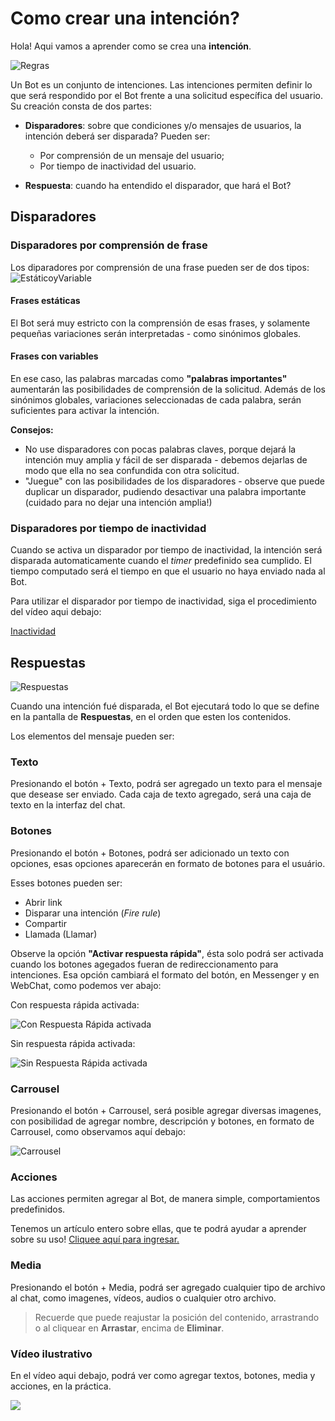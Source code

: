 # Como crear una intención?

Hola! Aqui vamos a aprender como se crea una **intención**.

![Regras](https://github.com/botmakeradmin/botmakeradmin.github.io/blob/master/docs/es/imagenes/Captura%20de%20Tela%202018-08-13%20a%CC%80s%2017.08.16.png)

Un Bot es un conjunto de intenciones. Las intenciones permiten definir lo que será respondido por el Bot frente a una solicitud específica del usuario. Su creación consta de dos partes:

- **Disparadores**: sobre que condiciones y/o mensajes de usuarios, la intención deberá ser disparada? Pueden ser:

	- Por comprensión de un mensaje del usuario;
	- Por tiempo de inactividad del usuario.

- **Respuesta**: cuando ha entendido el disparador, que hará el Bot?

## Disparadores

### Disparadores por comprensión de frase

Los diparadores por comprensión de una frase pueden ser de dos tipos:
![EstáticoyVariable](https://github.com/botmakeradmin/botmakeradmin.github.io/blob/master/docs/es/imagenes/Captura%20de%20Tela%202018-08-13%20a%CC%80s%2016.51.00.png)

#### Frases estáticas

El Bot será muy estricto con la comprensión de esas frases, y solamente pequeñas variaciones serán interpretadas - como sinónimos globales.

#### Frases con variables

En ese caso, las palabras marcadas como **"palabras importantes"** aumentarán las posibilidades de comprensión de la solicitud. Además de los sinónimos globales, variaciones seleccionadas de cada palabra, serán suficientes para activar la intención.


**Consejos:**

- No use disparadores con pocas palabras claves, porque dejará la intención muy amplia y fácil de ser disparada - debemos dejarlas de modo que ella no sea confundida con otra solicitud.
- "Juegue" con las posibilidades de los disparadores - observe que puede duplicar un disparador, pudiendo desactivar una palabra importante (cuidado para no dejar una intención amplia!)

### Disparadores por tiempo de inactividad

Cuando se activa un disparador por tiempo de inactividad, la intención será disparada automaticamente cuando el *timer* predefinido sea cumplido. El tiempo computado será el tiempo en que el usuario no haya enviado nada al Bot.

Para utilizar el disparador por tiempo de inactividad, siga el procedimiento del vídeo aqui debajo:

[Inactividad](https://github.com/botmakeradmin/botmakeradmin.github.io/blob/master/docs/es/imagenes/Captura%20de%20Tela%202018-08-13%20a%CC%80s%2016.53.11.png)


## Respuestas

![Respuestas](https://github.com/botmakeradmin/botmakeradmin.github.io/blob/master/docs/es/imagenes/Captura%20de%20Tela%202018-08-13%20a%CC%80s%2016.52.35.png)

Cuando una intención fué disparada, el Bot ejecutará todo lo que se define en la pantalla de **Respuestas**, en el orden que esten los contenidos.

Los elementos del mensaje pueden ser:

### Texto
Presionando el botón + Texto, podrá ser agregado un texto para el mensaje que desease ser enviado. Cada caja de texto agregado, será una caja de texto en la interfaz del chat.

###  Botones
Presionando el botón + Botones, podrá ser adicionado un texto con opciones, esas opciones aparecerán en formato de botones para el usuário.

Esses botones pueden ser:

- Abrir link
- Disparar una intención (*Fire rule*)
- Compartir
- Llamada (Llamar)

Observe la opción **"Activar respuesta rápida"**, ésta solo podrá ser activada cuando los botones agegados fueran de redireccionamento para intenciones. Esa opción cambiará el formato del botón, en Messenger y en WebChat, como podemos ver abajo:

Con respuesta rápida activada:

![Con Respuesta Rápida activada](https://botmakeradmin.github.io/docs/pt/imagens/ComRespostaRapida.jpg)

Sin respuesta rápida activada:

![Sin Respuesta Rápida activada](https://botmakeradmin.github.io/docs/pt/imagens/SemRespostaRapida.jpg)

### Carrousel
Presionando el botón + Carrousel, será posible agregar diversas imagenes, con posibilidad de agregar nombre, descripción y botones, en formato de Carrousel, como observamos aquí debajo:

![Carrousel](https://github.com/botmakeradmin/botmakeradmin.github.io/blob/master/docs/es/imagenes/Captura%20de%20Tela%202018-08-13%20a%CC%80s%2017.04.54.png)

### Acciones
Las acciones permiten agregar al Bot, de manera simple, comportamientos predefinidos.

Tenemos un artículo entero sobre ellas, que te podrá ayudar a aprender sobre su uso! 
[Cliquee aquí para ingresar.](https://botmakeradmin.github.io/docs/pt/A%C3%A7%C3%B5es%20e%20Vari%C3%A1veis.md)

### Media
Presionando el botón + Media, podrá ser agregado cualquier tipo de archivo al chat, como imagenes, vídeos, audios o cualquier otro archivo. 

> Recuerde que puede reajustar la posición del contenido, arrastrando o al cliquear en **Arrastar**, encima de **Eliminar**.


### Vídeo ilustrativo

En el vídeo aqui debajo, podrá ver como agregar textos, botones, media y acciones, en la práctica.

[![](http://img.youtube.com/vi/bzvXxP1gDtA/0.jpg)](http://www.youtube.com/watch?v=bzvXxP1gDtA "")


<!--stackedit_data:
eyJoaXN0b3J5IjpbMTU2MjgzNjYyMiwxMzM2ODMwNDE3LC0yMT
Q0NTMwMzg1LDE1NDU1MjU3MzQsMTU5NTg5NzEwNiwxNDQ3NTQ2
MDkyLDEyODMzMjk0NTVdfQ==
-->
<!--stackedit_data:
eyJoaXN0b3J5IjpbNTkyNzU5NTAxXX0=
-->
<!--stackedit_data:
eyJoaXN0b3J5IjpbLTEwMzM5MTg4MjNdfQ==
-->
<!--stackedit_data:
eyJoaXN0b3J5IjpbMTMzNDgxMDk4OF19
-->
